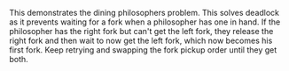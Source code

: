 This demonstrates the dining philosophers problem.
This solves deadlock as it prevents waiting for a fork when a philosopher has one in hand. 
If the philosopher has the right fork but can't get the left fork, they release the right fork and then wait to now get the left fork, which now becomes his first fork.
Keep retrying and swapping the fork pickup order until they get both.
